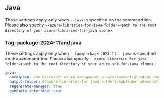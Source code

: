 ## Java

These settings apply only when `--java` is specified on the command line.
Please also specify `--azure-libraries-for-java-folder=<path to the root directory of your azure-libraries-for-java clone>`.

### Tag: package-2024-11 and java

These settings apply only when `--tag=package-2024-11 --java` is specified on the command line.
Please also specify `--azure-libraries-for-java-folder=<path to the root directory of your azure-sdk-for-java clone>`.

``` yaml $(tag) == 'package-2024-11' && $(java)
java:
  namespace: com.microsoft.azure.management.kubernetesconfiguration.sourcecontrolconfiguration.v2024_11_01
  output-folder: $(azure-libraries-for-java-folder)/sdk/kubernetesconfiguration/sourcecontrolconfiguration/mgmt-v2024_11_01
  regenerate-manager: true
  generate-interface: true
```
